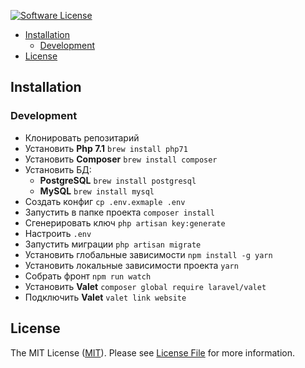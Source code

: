 [![Software License][ico-license]](LICENSE)

<!-- START doctoc generated TOC please keep comment here to allow auto update -->
<!-- DON'T EDIT THIS SECTION, INSTEAD RE-RUN doctoc TO UPDATE -->


- [Installation](#installation)
  - [Development](#development)
- [License](#license)

<!-- END doctoc generated TOC please keep comment here to allow auto update -->

## Installation
### Development
- Клонировать репозитарий
- Установить **Php 7.1** ```brew install php71```
- Установить **Composer** ```brew install composer```
- Установить БД:
  - **PostgreSQL** ```brew install postgresql```
  - **MySQL** ```brew install mysql```
- Создать конфиг ```cp .env.exmaple .env```
- Запустить в папке проекта ```composer install```
- Сгенерировать ключ ```php artisan key:generate```
- Настроить ```.env```
- Запустить миграции ```php artisan migrate```
- Установить глобальные зависимости ```npm install -g yarn```
- Установить локальные зависимости проекта ```yarn```
- Собрать фронт ```npm run watch```
- Установить **Valet** ```composer global require laravel/valet```
- Подключить **Valet** ```valet link website```

## License

The MIT License ([MIT](https://opensource.org/licenses/MIT)). Please see [License File](LICENSE) for more information.

<!-- Icons -->

[ico-license]: https://img.shields.io/github/license/mashape/apistatus.svg
